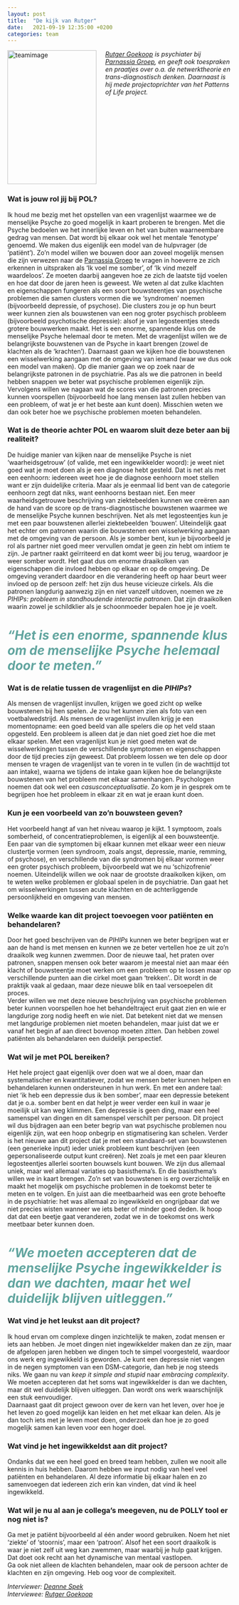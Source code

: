 ```yaml
---
layout: post
title:  "De kijk van Rutger"
date:   2021-09-19 12:35:00 +0200
categories: team
---
```

<style type="text/css">
  img[alt=teamimage] {
   width:200px;
   height:300px;
   float:left;
   margin-right: 20px;
}
</style>

![teamimage](/assets/team/rutger.jpg)

*[Rutger Goekoop] is psychiater bij [Parnassia Groep], en geeft ook toespraken en praatjes over o.a. de netwerktheorie en trans-diagnostisch denken. Daarnaast is hij mede projectoprichter van het Patterns of Life project.*
<div style="clear: both;"></div>

### Wat is jouw rol jij bij POL?
Ik houd me bezig met het opstellen van een vragenlijst waarmee we de menselijke Psyche zo goed mogelijk in kaart proberen te brengen. Met die Psyche bedoelen we het innerlijke leven en het van buiten waarneembare gedrag van mensen. Dat wordt bij elkaar ook wel het mentale ‘fenotype’ genoemd. We maken dus eigenlijk een model van de hulpvrager (de ‘patiënt’). Zo’n model willen we bouwen door aan zoveel mogelijk mensen die zijn verwezen naar de [Parnassia Groep] te vragen in hoeverre ze zich erkennen in uitspraken als ‘Ik voel me somber’, of ‘Ik vind mezelf waardeloos’. Ze moeten daarbij aangeven hoe ze zich de laatste tijd voelen en hoe dat door de jaren heen is geweest. We weten al dat zulke klachten en eigenschappen fungeren als een soort bouwsteentjes van psychische problemen die samen clusters vormen die we ‘syndromen’ noemen (bijvoorbeeld depressie, of psychose). Die clusters zou je op hun beurt weer kunnen zien als bouwstenen van een nog groter psychisch probleem (bijvoorbeeld psychotische depressie): alsof je van legosteentjes steeds grotere bouwwerken maakt. Het is een enorme, spannende klus om de menselijke Psyche helemaal door te meten. Met de vragenlijst willen we de belangrijkste bouwstenen van de Psyche in kaart brengen (zowel de klachten als de ‘krachten’). Daarnaast gaan we kijken hoe die bouwstenen een wisselwerking aangaan met de omgeving van iemand (waar we dus ook een model van maken). Op die manier gaan we op zoek naar de belangrijkste patronen in de psychiatrie. Pas als we die patronen in beeld hebben snappen we beter wat psychische problemen eigenlijk zijn. Vervolgens willen we nagaan wat de scores van die patronen precies kunnen voorspellen (bijvoorbeeld hoe lang mensen last zullen hebben van een probleem, of wat je er het beste aan kunt doen). Misschien weten we dan ook beter hoe we psychische problemen moeten behandelen.

### Wat is de theorie achter POL en waarom sluit deze beter aan bij realiteit?
De huidige manier van kijken naar de menselijke Psyche is niet ‘waarheidsgetrouw’ (of valide, met een ingewikkelder woord): je weet niet goed wat je moet doen als je een diagnose hebt gesteld. Dat is net als met een eenhoorn: iedereen weet hoe je de diagnose eenhoorn moet stellen want er zijn duidelijke criteria. Maar als je eenmaal lid bent van de categorie eenhoorn zegt dat niks, want eenhoorns bestaan niet. Een meer waarheidsgetrouwe beschrijving van ziektebeelden kunnen we creëren aan de hand van de score op de trans-diagnostische bouwstenen waarmee we de menselijke Psyche kunnen beschrijven. Net als met  legosteentjes kun je met een paar bouwstenen allerlei ziektebeelden ’bouwen’. Uiteindelijk gaat het echter om patronen waarin die bouwstenen een wisselwerking aangaan met de omgeving van de persoon. Als je somber bent, kun je bijvoorbeeld je rol als partner niet goed meer vervullen omdat je geen zin hebt om intiem te zijn. Je partner raakt geïrriteerd en dat komt weer bij jou terug, waardoor je weer somber wordt. Het gaat dus om enorme draaikolken van eigenschappen die invloed hebben op elkaar en op de omgeving. De omgeving verandert daardoor en die verandering heeft op haar beurt weer invloed op de persoon zelf: het zijn dus heuse vicieuze cirkels. Als die patronen langdurig aanwezig zijn en niet vanzelf uitdoven, noemen we ze *PIHIPs: probleem in standhoudende interactie patronen*. Dat zijn draaikolken waarin zowel je schildklier als je schoonmoeder bepalen hoe je je voelt.

# <span style="color:#62A59F">*“Het is een enorme, spannende klus om de menselijke Psyche helemaal door te meten.”*</span>

### Wat is de relatie tussen de vragenlijst en die *PIHIPs*?
Als mensen de vragenlijst invullen, krijgen we goed zicht op welke bouwstenen bij hen spelen. Je zou het kunnen zien als foto van een voetbalwedstrijd. Als mensen de vragenlijst invullen krijg je een momentopname: een goed beeld van alle spelers die op het veld staan opgesteld. Een probleem is alleen dat je dan niet goed ziet hoe die met elkaar spelen. Met een vragenlijst kun je niet goed meten wat de wisselwerkingen tussen de verschillende symptomen en eigenschappen door de tijd precies zijn geweest. Dat probleem lossen we ten dele op door mensen te vragen de vragenlijst van te voren in te vullen (in de wachttijd tot aan intake), waarna we tijdens de intake gaan kijken hoe de belangrijkste bouwstenen van het probleem met elkaar samenhangen. Psychologen noemen dat ook wel een *casusconceptualisatie*. Zo kom je in gesprek om te begrijpen hoe het probleem in elkaar zit en wat je eraan kunt doen.

### Kun je een voorbeeld van zo’n bouwsteen geven?
Het voorbeeld hangt af van het niveau waarop je kijkt. 1 symptoom, zoals somberheid, of concentratieproblemen, is eigenlijk al een bouwsteentje. Een paar van die symptomen bij elkaar kunnen met elkaar weer een nieuw clustertje vormen (een syndroom, zoals angst, depressie, manie, remming, of psychose), en verschillende van die syndromen bij elkaar vormen weer een groter psychisch probleem, bijvoorbeeld wat we nu ‘schizofrenie’ noemen. Uiteindelijk willen we ook naar de grootste draaikolken kijken, om te weten welke problemen er globaal spelen in de psychiatrie. Dan gaat het om wisselwerkingen tussen acute klachten en de achterliggende persoonlijkheid en omgeving van mensen.

### Welke waarde kan dit project toevoegen voor patiënten en behandelaren?
Door het goed beschrijven van de *PIHIPs* kunnen we beter begrijpen wat er aan de hand is met mensen en kunnen we ze beter vertellen hoe ze uit zo’n draaikolk weg kunnen zwemmen. Door de nieuwe taal, het praten over patronen, snappen mensen ook beter waarom je meestal niet aan maar één klacht of bouwsteentje moet werken om een probleem op te lossen maar op verschillende punten aan die cirkel moet gaan ‘trekken’.. Dit wordt in de praktijk vaak al gedaan, maar deze nieuwe blik en taal versoepelen dit proces. <br>
Verder willen we met deze nieuwe beschrijving van psychische problemen beter kunnen voorspellen hoe het behandeltraject eruit gaat zien en wie er langdurige zorg nodig heeft en wie niet. Dat betekent niet dat we mensen met langdurige problemen niet moeten behandelen, maar juist dat we er vanaf het begin af aan direct bovenop moeten zitten. Dan hebben zowel patiënten als behandelaren een duidelijk perspectief.


### Wat wil je met POL bereiken?
Het hele project gaat eigenlijk over doen wat we al doen, maar dan systematischer en kwantitatiever, zodat we mensen beter kunnen helpen en behandelaren kunnen ondersteunen in hun werk. En met een andere taal: niet ‘ik heb een depressie dus ik ben somber’, maar een depressie betekent dat je o.a. somber bent en dat helpt je weer verder een kuil in waar je moeilijk uit kan weg klimmen. Een depressie is geen ding, maar een heel samenspel van dingen en dit samenspel verschilt per persoon. Dit project wil dus bijdragen aan een beter begrip van wat psychische problemen nou eigenlijk zijn, wat een hoop onbegrip en stigmatisering kan schelen. Verder is het nieuwe aan dit project dat je met een standaard-set van bouwstenen (een generieke input) ieder uniek probleem kunt beschrijven (een gepersonaliseerde output kunt creëren). Net zoals je met een paar kleuren legosteentjes allerlei soorten bouwsels kunt bouwen. We zijn dus allemaal uniek, maar wel allemaal variaties op basisthema’s. En die basisthema’s willen we in kaart brengen. Zo’n set van bouwstenen is erg overzichtelijk en maakt het mogelijk om psychische problemen in de toekomst beter te meten en te volgen. En juist aan die meetbaarheid was een grote behoefte in de psychiatrie: het was allemaal zo ingewikkeld en ongrijpbaar dat we niet precies wisten wanneer we iets beter of minder goed deden. Ik hoop dat dat een beetje gaat veranderen, zodat we in de toekomst ons werk meetbaar beter kunnen doen.

# <span style="color:#62A59F">*“We moeten accepteren dat de menselijke Psyche ingewikkelder is dan we dachten, maar het wel duidelijk blijven uitleggen.”*</span>

### Wat vind je het leukst aan dit project?
Ik houd ervan om complexe dingen inzichtelijk te maken, zodat mensen er iets aan hebben. Je moet dingen niet ingewikkelder maken dan ze zijn, maar de afgelopen jaren hebben we dingen toch te simpel voorgesteld, waardoor ons werk erg ingewikkeld is geworden. Je kunt een depressie niet vangen in de negen symptomen van een DSM-categorie, dan heb je nog steeds niks. We gaan nu van *keep it simple and stupid* naar *embracing complexity*. We moeten accepteren dat het soms wat ingewikkelder is dan we dachten, maar dit wel duidelijk blijven uitleggen. Dan wordt ons werk waarschijnlijk een stuk eenvoudiger.<br>
Daarnaast gaat dit project gewoon over de kern van het leven, over hoe je het leven zo goed mogelijk kan leiden en het met elkaar kan delen. Als je dan toch iets met je leven moet doen, onderzoek dan hoe je zo goed mogelijk samen kan leven voor een hoger doel.


### Wat vind je het ingewikkeldst aan dit project?
Ondanks dat we een heel goed en breed team hebben, zullen we nooit alle kennis in huis hebben. Daarom hebben we input nodig van heel veel patiënten en behandelaren. Al deze informatie bij elkaar halen en zo samenvoegen dat iedereen zich erin kan vinden, dat vind ik heel ingewikkeld.

### Wat wil je nu al aan je collega’s meegeven, nu de POLLY tool er nog niet is?
Ga met je patiënt bijvoorbeeld al één ander woord gebruiken. Noem het niet ‘ziekte’ of ‘stoornis’, maar een ‘patroon’. Alsof het een soort draaikolk is waar je niet zelf uit weg kan zwemmen, maar waarbij je hulp gaat krijgen. Dat doet ook recht aan het dynamische van mentaal vastlopen. <br>
Ga ook niet alleen de klachten behandelen, maar ook de persoon achter de klachten en zijn omgeving. Heb oog voor de complexiteit.

*Interviewer: [Deanne Spek]*<br>
*Interviewee: [Rutger Goekoop]*

[Rutger Goekoop]: https://www.patternsoflife.nl/team/rutger
[Parnassia Groep]: https://www.parnassiagroep.nl/
[Redesigning Psychiatry]: https://www.redesigningpsychiatry.org/
[Deanne Spek]: https://www.patternsoflife.nl/team/deanne
